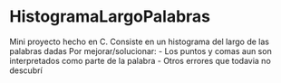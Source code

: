 # HistogramaLargoPalabras
Mini proyecto hecho en C. Consiste en un histograma del largo de las palabras dadas
Por mejorar/solucionar:
    - Los puntos y comas aun son interpretados como parte de la palabra
    - Otros errores que todavia no descubrí
